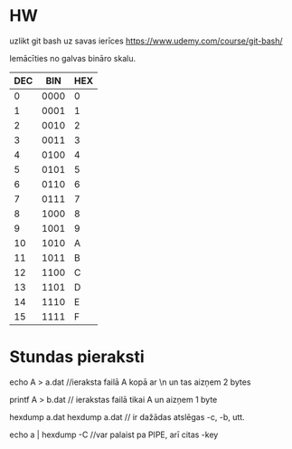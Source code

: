 # HW
uzlikt git bash uz savas ierīces
https://www.udemy.com/course/git-bash/

Iemācīties no galvas bināro skalu.

| DEC | BIN | HEX |
| --- | --- | --- |
| 0 | 0000 | 0 |
| 1 | 0001 | 1 |
| 2 | 0010 | 2 |
| 3 | 0011 | 3 |
| 4 | 0100 | 4 |
| 5 | 0101 | 5 |
| 6 | 0110 | 6 |
| 7 | 0111 | 7 |
| 8 | 1000 | 8 |
| 9 | 1001 | 9 |
| 10 | 1010 | A |
| 11 | 1011 | B |
| 12 | 1100 | C |
| 13 | 1101 | D | 
| 14 | 1110 | E |
| 15 | 1111 | F | 
  

# Stundas pieraksti

echo A > a.dat //ieraksta failā A kopā ar \\n un tas aizņem 2 bytes  

printf A > b.dat // ierakstas failā tikai A un aizņem 1 byte  

hexdump  a.dat 
hexdump a.dat // ir dažādas atslēgas -c, -b, utt.

echo a | hexdump -C //var palaist pa PIPE, arī citas -key

